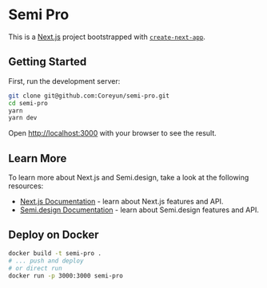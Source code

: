 # Semi Pro

This is a [Next.js](https://nextjs.org/) project bootstrapped with [`create-next-app`](https://github.com/vercel/next.js/tree/canary/packages/create-next-app).

## Getting Started

First, run the development server:

```bash
git clone git@github.com:Coreyun/semi-pro.git
cd semi-pro
yarn
yarn dev
```

Open [http://localhost:3000](http://localhost:3000) with your browser to see the result.

## Learn More

To learn more about Next.js and Semi.design, take a look at the following resources:

- [Next.js Documentation](https://nextjs.org/docs) - learn about Next.js features and API.
- [Semi.design Documentation](https://semi.design/zh-CN) - learn about Semi.design features and API.

## Deploy on Docker

```bash
docker build -t semi-pro .
# ... push and deploy
# or direct run
docker run -p 3000:3000 semi-pro
```
